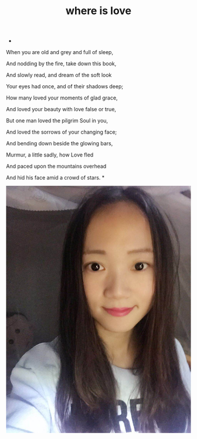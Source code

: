 ﻿---
layout: post
title: "where is love"
description: "where is love"
category: 随手写
--- 
*
When you are old and grey and full of sleep,

And nodding by the fire, take down this book,

And slowly read, and dream of the soft look

Your eyes had once, and of their shadows deep;

How many loved your moments of glad grace,

And loved your beauty with love false or true,

But one man loved the pilgrim Soul in you,

And loved the sorrows of your changing face;

And bending down beside the glowing bars,

Murmur, a little sadly, how Love fled

And paced upon the mountains overhead

And hid his face amid a crowd of stars.
*



![12](/assets/images/1.jpg)
